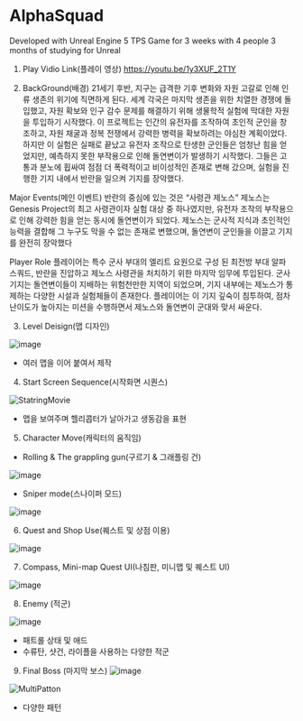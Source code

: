 # AlphaSquad

Developed with Unreal Engine 5 TPS Game for 3 weeks with 4 people
3 months of studying for Unreal

1. Play Vidio Link(플레이 영상)
https://youtu.be/1y3XUF_2T1Y

2. BackGround(배경)
21세기 후반, 지구는 급격한 기후 변화와 자원 고갈로 인해 인류 생존의 위기에 직면하게 된다. 세계 각국은 마지막 생존을 위한 치열한 경쟁에 돌입했고, 자원 확보와 인구 감수 문제를 해결하기 위해 생물학적 실험에 막대한 자원을 투입하기 시작했다. 이 프로젝트는 인간의 유전자를 조작하여 초인적 군인을 창조하고, 자원 채굴과 정복 전쟁에서 강력한 병력을 확보하려는 야심찬 계획이었다.
하지만 이 실험은 실패로 끝났고 유전자 조작으로 탄생한 군인들은 엄청난 힘을 얻었지만, 예측하지 못한 부작용으로 인해 돌연변이가 발생하기 시작했다. 그들은 고통과 분노에 휩싸여 점점 더 폭력적이고 비이성적인 존재로 변해 갔으며, 실험을 진행한 기지 내에서 반란을 일으켜 기지를 장악했다.

Major Events(메인 이벤트)
반란의 중심에 있는 것은 “사령관 제노스” 제노스는 Genesis Project의 최고 사령관이자 실험 대상 중 하나였지만, 유전자 조작의 부작용으로 인해 강력한 힘을 얻는 동시에 돌연변이가 되었다. 제노스는 군사적 지식과 초인적인 능력을 결합해 그 누구도 막을 수 없는 존재로 변했으며, 돌연변이 군인들을 이끌고 기지를 완전히 장악했다

Player Role
플레이어는 특수 군사 부대의 엘리트 요원으로 구성 된 최전방 부대 알파 스쿼드, 반란을 진압하고 제노스 사령관을 처치하기 위한 마지막 임무에 투입된다. 군사 기지는 돌연변이들이 지배하는 위험천만한 지역이 되었으며, 기지 내부에는 제노스가 통제하는 다양한 시설과 실험체들이 존재한다. 플레이어는 이 기지 깊숙이 침투하여, 점차 난이도가 높아지는 미션을 수행하면서 제노스와 돌연변이 군대와 맞서 싸운다.

3. Level Deisign(맵 디자인)
   
![image](https://github.com/user-attachments/assets/ddf1abcc-32c2-400e-94b7-bf7d98ab7c4e)
- 여러 맵을 이어 붙여서 제작

4. Start Screen Sequence(시작화면 시퀀스)
   
![StatringMovie](https://github.com/user-attachments/assets/6330a11d-d81e-47f1-a90b-229aee2cd0e8)
- 맵을 보여주며 헬리콥터가 날아가고 생동감을 표현

5. Character Move(캐릭터의 움직임)
- Rolling & The grappling gun(구르기 & 그래플링 건)

![image](https://github.com/user-attachments/assets/8063e17c-2d3d-4da5-a19f-69d5052dc84e)


- Sniper mode(스나이퍼 모드)

![image](https://github.com/user-attachments/assets/775cdbf8-ad88-4ab3-b058-d2893b5b2b68)


6. Quest and Shop Use(퀘스트 및 상점 이용)
   
![image](https://github.com/user-attachments/assets/fe643689-a1ba-4c6a-8224-61e7cf2a9c05)

7. Compass, Mini-map Quest UI(나침판, 미니맵 및 퀘스트 UI)
   
![image](https://github.com/user-attachments/assets/386d8e57-d118-4961-aeba-f94fbf14072e)

8. Enemy (적군)
    
![image](https://github.com/user-attachments/assets/9ae083f0-5865-4f0e-9f42-70ce312b414a)
- 패트롤 상태 및 애드
- 수류탄, 샷건, 라이플을 사용하는 다양한 적군

9. Final Boss (마지막 보스)
![image](https://github.com/user-attachments/assets/45f23c07-5ada-4b52-aa84-f20f11990f39)

![MultiPatton](https://github.com/user-attachments/assets/03bbed63-f306-443d-8d67-83a7b04c2502)
- 다양한 패턴
